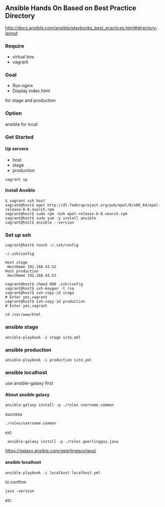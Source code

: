 ## Ansible Hands On Based on Best Practice Directory

http://docs.ansible.com/ansible/playbooks_best_practices.html#directory-layout

### Require

- virtual box
- vagrant

### Goal

- Run nginx
- Display index.html

for stage and production

### Option

ansible for local

### Get Started

#### Up servers

- host
- stage
- production

`vagrant up`

#### Install Ansible

```
$ vagrant ssh host
vagrant@host$ wget http://dl.fedoraproject.org/pub/epel/6/x86_64/epel-release-6-8.noarch.rpm
vagrant@host$ sudo rpm -Uvh epel-release-6-8.noarch.rpm
vagrant@host$ sudo yum -y install ansible
vagrant@host$ ansible --version
```

### Set up ssh

```
vagrant@host$ touch ~/.ssh/config
```

`~/.ssh/config`

```
Host stage
 HostName 192.168.43.52
Host production
 HostName 192.168.43.53
```

```
vagrant@host$ chmod 600 .ssh/config
vagrant@host$ ssh-keygen -t rsa
vagrant@host$ ssh-copy-id stage
# Enter yes,vagrant
vagrant@host$ ssh-copy-id production
# Enter yes,vagrant
```

`cd /var/www/html`

### ansible stage

```
ansible-playbook -i stage site.yml
```

### ansible production

```
ansible-playbook -i production site.yml
```

### ansible localhost

use ansible-galaxy first

#### About ansible galaxy

`ansible-galaxy install -p ./roles username.common`

success

`./roles/username.common`

ex)

` ansible-galaxy install -p ./roles geerlingguy.java`

https://galaxy.ansible.com/geerlingguy/java/

#### ansible localhost

```
ansible-playbook -i localhost localhost.yml
```

to confirm

`java -version`

etc
